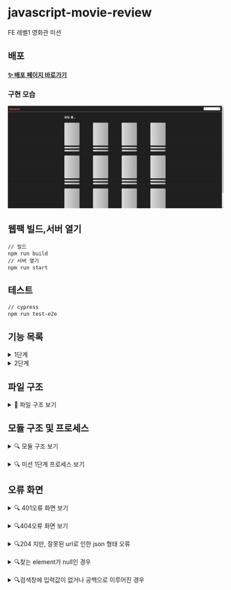 # javascript-movie-review

FE 레벨1 영화관 미션

## 배포

#### [✨ 배포 페이지 바로가기](https://badahertz52.github.io/javascript-movie-review/dist)

### 구현 모습

<img src="./readmeImages/movie_review_step1.gif" width="600px" />

## 웹팩 빌드,서버 열기

```dash
// 빌드
npm run build
// 서버 열기
npm run start
```

## 테스트

```dash
// cypress
npm run test-e2e
```

## 기능 목록

<details>
  <summary>1단계</summary>
  <div markdown="1">
  
  ### 도메인 로직
  
  #### APIClient
  
  - api 데이터 받아오기
  - 더보기 버튼 숨길지 보일지 결정
  
  #### DataStateStore
  
  - 데이터 관리
  - 스택으로 관리
  - 이전 데이터와 합쳐짐
  
  ### 영화 리스트 구현
  
  - DataStateStore의 데이터를 받아와서 영화 리스트를 보여줌
  - 스크롤: 스롤링 기능
  
  ### 영화 검색 기능
  
  #### 검색 입력창
  
  - enter 키, 검색 아이콘 클릭 시 검색 진행
  
  #### 검색 결과에 따른 영화 리스트
  
  - 검색 결과에 따라 영화 리스트와 타이틀 변경
  
  ### 더보기 버튼
  
  - api를 통해 데이터를 불어올때, 다음 검색 대상이 존재하는지 여부에 따라 더보기 버튼을 숨기거나 보여줌
  
  </div>
</details>

<details>
  <summary>2단계</summary>
  <div markdown="1">

### 영화 상세 정보 조회

- [ ] 모달창
- [ ] 모달 창 닫기
  - [ ] UX 고려
    - ex: esc키,백그라운드 클릭 시
- 정보 목록
  - [] 포스터
  - [] 제목
  - [] 장르
  - [] 별점
  - [] 설명
  - [] 내 별점 (별점 , 점수)

### 별점 매기기

- [ ] 위치: 영화 상세 정보 모달창
- [ ] 새로 고침 하더라도, 유저가 남긴 별점 유지 (로컬 스토리시 사용)
- [ ] 별점 클릭 해서 별점 반영
  - 별점은 5개로 구성
- [ ] 별점 별, 영화 평 보여주기
  - 2점: 최악이예요
  - 4점: 별로예요
  - 6점: 보통이에요
  - 8점: 재미있어요
  - 10점: 명작이에요

### 무한 스크롤

- [ ] 더 보기 버튼이 아닌 스크롤로 영화 데이터를 불러와 리스트에 추가
  - [ ] 더 이상 불러올 데이터가 없을 경우 이에 대한 컴포넌트 추가 (모달?)
  - [ ] 더 이상 블러올 데이터가 없을 경우 api 요청 하지 않기

### 반응형

- [ ] 영화 목록
  - [ ] 데스크탑: 한 줄에 4개
  - [ ] 태블릿 : 한 줄에 3개
  - [ ] 폰: 한 줄에 2개
- [ ] 검색 입력창

  </div>
</details>

## 파일 구조

<details>
<summary> 📂 파일 구조 보기</summary>
<div markdown="1">

```
📦src
 ┣ 📂components
 ┃ ┣ 📂error
 ┃ ┃ ┣ 📜ErrorBox.ts
 ┃ ┃ ┣ 📜ErrorImg.ts
 ┃ ┃ ┣ 📜ErrorMessage.ts
 ┃ ┃ ┣ 📜ErrorView.ts
 ┃ ┃ ┣ 📜index.ts
 ┃ ┃ ┗ 📜NullElementError.ts
 ┃ ┣ 📂modal
 ┃ ┃ ┣ 📜AlertModal.ts
 ┃ ┃ ┣ 📜index.ts
 ┃ ┃ ┣ 📜ModalContainer.ts
 ┃ ┃ ┗ 📜ToastModal.ts
 ┃ ┣ 📂movie
 ┃ ┃ ┣ 📜index.ts
 ┃ ┃ ┣ 📜MovieCard.ts
 ┃ ┃ ┣ 📜MovieImg.ts
 ┃ ┃ ┣ 📜MovieItem.ts
 ┃ ┃ ┣ 📜MovieList.ts
 ┃ ┃ ┣ 📜MovieListContainer.ts
 ┃ ┃ ┣ 📜MovieListTitle.ts
 ┃ ┃ ┣ 📜MovieScore.ts
 ┃ ┃ ┣ 📜MovieTitle.ts
 ┃ ┃ ┗ 📜NoneMovieItem.ts
 ┃ ┣ 📂skeleton
 ┃ ┃ ┣ 📜index.ts
 ┃ ┃ ┣ 📜SkeletonCard.ts
 ┃ ┃ ┣ 📜SkeletonList.ts
 ┃ ┃ ┗ 📜SkeletonListContainer.ts
 ┃ ┣ 📜Header.ts
 ┃ ┣ 📜index.ts
 ┃ ┣ 📜Label.ts
 ┃ ┣ 📜MoreButton.ts
 ┃ ┣ 📜RefreshButton.ts
 ┃ ┗ 📜SearchBox.ts
 ┣ 📂constants
 ┃ ┣ 📜errorMessage.ts
 ┃ ┣ 📜index.ts
 ┃ ┗ 📜system.ts
 ┣ 📂images
 ┃ ┣ 📜circle-exclamation.svg
 ┃ ┣ 📜logo.png
 ┃ ┣ 📜no_image.svg
 ┃ ┣ 📜no_movie.svg
 ┃ ┣ 📜search_button.png
 ┃ ┣ 📜star_empty.png
 ┃ ┣ 📜star_filled.png
 ┃ ┗ 📜triangle_exclamation.svg
 ┣ 📂model
 ┃ ┣ 📜APIClient.ts
 ┃ ┣ 📜DataStateStore.ts
 ┃ ┗ 📜index.ts
 ┣ 📂service
 ┃ ┣ 📜AlertModalForNullController.ts
 ┃ ┣ 📜DataFetcher.ts
 ┃ ┣ 📜ErrorViewController.ts
 ┃ ┣ 📜index.ts
 ┃ ┗ 📜SkeletonController.ts
 ┣ 📂styles
 ┃ ┣ 📜common.css
 ┃ ┣ 📜error.css
 ┃ ┣ 📜header.css
 ┃ ┣ 📜modal.css
 ┃ ┣ 📜more-button.css
 ┃ ┣ 📜movie-list.css
 ┃ ┣ 📜refresh-button.css
 ┃ ┣ 📜reset.css
 ┃ ┣ 📜search-box.css
 ┃ ┣ 📜skeleton.css
 ┃ ┗ 📜style-constants.css
 ┣ 📂type
 ┃ ┣ 📜global.d.ts
 ┃ ┗ 📜movie.ts
 ┣ 📂utils
 ┃ ┣ 📜checkElementIsNotNull.ts
 ┃ ┣ 📜createElementWithAttribute.ts
 ┃ ┣ 📜debouneFunc.ts
 ┃ ┣ 📜handleFetchData.ts
 ┃ ┗ 📜index.ts
 ┣ 📜app.ts
 ┣ 📜config.ts
 ┗ 📜index.js
```

</div>
</details>

## 모듈 구조 및 프로세스

<details>
  <summary>🔍 모듈 구조 보기</summary>
  <div markdown="1">
  <br/>
  <img src="./readmeImages/모듈구조.png" alt="모둘 구조" width="700px" />

  </div>
</details>

<br/>

<details>
  <summary>🔍 미션 1단계 프로세스 보기</summary>
  <div markdown="1">
  <br/>
  <img src="./readmeImages/movie_review_step1_process.png" alt="영화 리뷰 미션 step1 프로세스" width="700px">

  </div>
</details>

## 오류 화면

<details>
  <summary> 🔍 401오류 화면 보기</summary>
  <div markdown="401">
  <br/>
  <img src="./readmeImages/401_error.png" alt="401 error" width="500px" />

  </div>
</details>

<br/>

<details>
  <summary>🔍404오류 화면 보기</summary>
  <div markdown="404">
  <br/>
  <img src="./readmeImages/404_error.png" alt="404error" width="500px"  />
  </div>
</details>

<br/>

<details>
  <summary> 🔍204 지만, 잘못된 url로 인한 json 형태 오류</summary>
  <div markdown="204">
  <br/>
  <div>  데이터 통신을 성공했지만, url이 잘못되어 response를 json형태로 변형하지 못할 때 오류 화면
  </div>
  <br/>
  <img src="./readmeImages/json_error.png" alt="json error" width="500px"  />
  </div>
</details>

<br/>

<details>
  <summary> 🔍찾는 element가 null인 경우</summary>
  <div markdown="alert">
  <br/>
    <img src="./readmeImages/null_error.png" alt="json error" width="500px"  />
  </div>
</details>

<br/>

<details>
  <summary> 🔍검색창에 입력값이 없거나 공백으로 이루어진 경우</summary>
  <div markdown="alert">
  <br/>
    <img src="./readmeImages/undefined_input.gif" alt="input error"  />
  </div>
</details>
